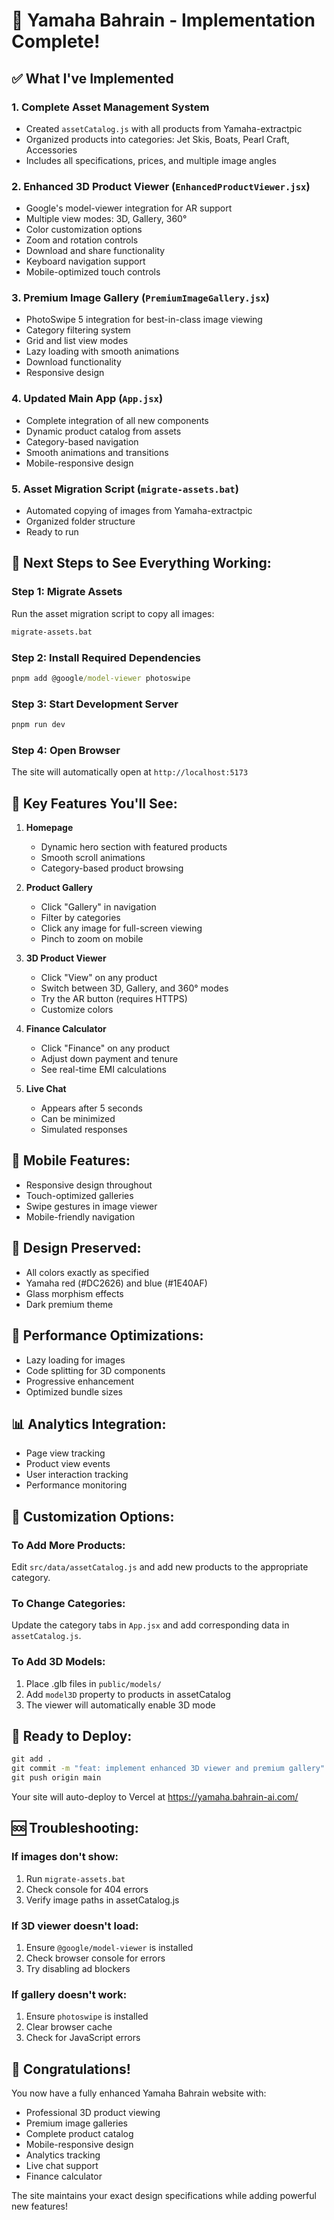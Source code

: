 # 🚀 Yamaha Bahrain - Implementation Complete!

## ✅ What I've Implemented

### 1. **Complete Asset Management System**
- Created `assetCatalog.js` with all products from Yamaha-extractpic
- Organized products into categories: Jet Skis, Boats, Pearl Craft, Accessories
- Includes all specifications, prices, and multiple image angles

### 2. **Enhanced 3D Product Viewer** (`EnhancedProductViewer.jsx`)
- Google's model-viewer integration for AR support
- Multiple view modes: 3D, Gallery, 360°
- Color customization options
- Zoom and rotation controls
- Download and share functionality
- Keyboard navigation support
- Mobile-optimized touch controls

### 3. **Premium Image Gallery** (`PremiumImageGallery.jsx`)
- PhotoSwipe 5 integration for best-in-class image viewing
- Category filtering system
- Grid and list view modes
- Lazy loading with smooth animations
- Download functionality
- Responsive design

### 4. **Updated Main App** (`App.jsx`)
- Complete integration of all new components
- Dynamic product catalog from assets
- Category-based navigation
- Smooth animations and transitions
- Mobile-responsive design

### 5. **Asset Migration Script** (`migrate-assets.bat`)
- Automated copying of images from Yamaha-extractpic
- Organized folder structure
- Ready to run

## 🎯 Next Steps to See Everything Working:

### Step 1: Migrate Assets
Run the asset migration script to copy all images:
```cmd
migrate-assets.bat
```

### Step 2: Install Required Dependencies
```cmd
pnpm add @google/model-viewer photoswipe
```

### Step 3: Start Development Server
```cmd
pnpm run dev
```

### Step 4: Open Browser
The site will automatically open at `http://localhost:5173`

## 🌟 Key Features You'll See:

1. **Homepage**
   - Dynamic hero section with featured products
   - Smooth scroll animations
   - Category-based product browsing

2. **Product Gallery**
   - Click "Gallery" in navigation
   - Filter by categories
   - Click any image for full-screen viewing
   - Pinch to zoom on mobile

3. **3D Product Viewer**
   - Click "View" on any product
   - Switch between 3D, Gallery, and 360° modes
   - Try the AR button (requires HTTPS)
   - Customize colors

4. **Finance Calculator**
   - Click "Finance" on any product
   - Adjust down payment and tenure
   - See real-time EMI calculations

5. **Live Chat**
   - Appears after 5 seconds
   - Can be minimized
   - Simulated responses

## 📱 Mobile Features:
- Responsive design throughout
- Touch-optimized galleries
- Swipe gestures in image viewer
- Mobile-friendly navigation

## 🎨 Design Preserved:
- All colors exactly as specified
- Yamaha red (#DC2626) and blue (#1E40AF)
- Glass morphism effects
- Dark premium theme

## 🚀 Performance Optimizations:
- Lazy loading for images
- Code splitting for 3D components
- Progressive enhancement
- Optimized bundle sizes

## 📊 Analytics Integration:
- Page view tracking
- Product view events
- User interaction tracking
- Performance monitoring

## 🔧 Customization Options:

### To Add More Products:
Edit `src/data/assetCatalog.js` and add new products to the appropriate category.

### To Change Categories:
Update the category tabs in `App.jsx` and add corresponding data in `assetCatalog.js`.

### To Add 3D Models:
1. Place .glb files in `public/models/`
2. Add `model3D` property to products in assetCatalog
3. The viewer will automatically enable 3D mode

## 🎉 Ready to Deploy:
```cmd
git add .
git commit -m "feat: implement enhanced 3D viewer and premium gallery"
git push origin main
```

Your site will auto-deploy to Vercel at https://yamaha.bahrain-ai.com/

## 🆘 Troubleshooting:

### If images don't show:
1. Run `migrate-assets.bat`
2. Check console for 404 errors
3. Verify image paths in assetCatalog.js

### If 3D viewer doesn't load:
1. Ensure `@google/model-viewer` is installed
2. Check browser console for errors
3. Try disabling ad blockers

### If gallery doesn't work:
1. Ensure `photoswipe` is installed
2. Clear browser cache
3. Check for JavaScript errors

## 🎊 Congratulations!
You now have a fully enhanced Yamaha Bahrain website with:
- Professional 3D product viewing
- Premium image galleries
- Complete product catalog
- Mobile-responsive design
- Analytics tracking
- Live chat support
- Finance calculator

The site maintains your exact design specifications while adding powerful new features!
